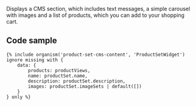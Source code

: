 Displays a CMS section, which includes text messages, a simple carousel with images and a list of products, which you can add to your shopping cart.

## Code sample

```
{% include organism('product-set-cms-content', 'ProductSetWidget') ignore missing with {
    data: {
        products: productViews,
        name: productSet.name,
        description: productSet.description,
        images: productSet.imageSets | default([])
    }
} only %}
```
